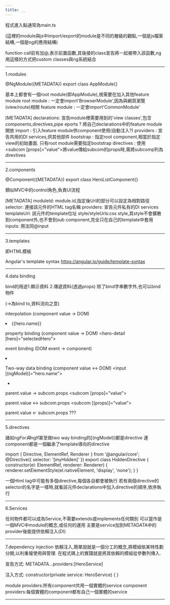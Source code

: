 ```yaml
---
title: __
---
```


程式進入點通常為main.ts

(這裡的module與js中import/export的module是不同的層級的觀點,一個是js檔案結構,一個是ng的應用結構)

function call前有加@,表示前置函數,其後接的class宣告將一起被帶入該函數,ng用這樣的方式把custom classes與ng系統結合

---

1.modules

@NgModule({METADATA})
export class AppModule{}

基本上都會有一個root module(即AppModule),視需要在加入其他feature module
root module : 一定會import'BrowserModule',因為與網頁瀏覽(view/route)相關
feature module : 一定會import'CommonModule'

[METADATA]
declarations: 宣告module裡需要用到的'view classes',包含components,directives,pipe
eports ? 將自己declarations中的feature module開放
import : 引入feature module供component使用(自動注入?)
providers : 宣告共用的DI services,供其他部件
bootstrap : 指定root component,相當於指定view的初始畫面. 只有root module需要指定bootstrap
directives : 使用<subcom [props]="value">將value傳給subcom的props時,需將subcomp列為direvtives

---

2.components

@Component({METADATA})
export class HeroListComponent{}

類似MVC中的control角色,負責UI流程

[METADATA]
moduleId: module.id,指定後Url的部分可以設定為相對路徑
selector: 連接該元件的HTML tag名稱
providers: 宣告元件私有的DI services
templateUrl: 該元件的template位址
style/styleUrls:css style,其style不會擴散到component外,也不會到sub component,完全只在自己的template中套用
inputs: 用法同@input

---

3.templates

即HTML模板

Angular's template syntax
https://angular.io/guide/template-syntax

---

4.data binding

bind的用途1.顯示資料 2.傳遞資料(透過props)
除了bind字串數字外,也可以bind物件

(->為bind to,資料流向之意)

interpolation (component value -> DOM)
<li>{{hero.name}}</li>

property binding (component value -> DOM)
<hero-detail [hero]="selectedHero"></hero-detail>

event binding (DOM event -> component)
<li (click)="selectHero(hero)"></li>

Two-way data binding (component value <-> DOM)
<input [(ngModel)]="hero.name">

-

parent.value -> subcom.props
<subcom [props]="value"></subcom>
<subcom props={{value}}></subcom>

parent.value <-> subcom.props
<subcom [(props)]="value"></subcom>

parent.value <- subcom.props
???


---

5.directives

諸如*ngFor與*ngIf甚至做two way binding的[(ngModel)]都是directive
連component都是一個繼承了template導向的directive

import { Directive, ElementRef, Renderer } from '@angular/core';
@Directive({ selector: '[myHidden]' })
export class HiddenDirective {
    constructor(el: ElementRef, renderer: Renderer) {
       renderer.setElementStyle(el.nativeElement, 'display', 'none');
    }
}

一個Html tag中可能有多個directive,每個各自都會被執行
若有兩個directive的selector的名字是一樣時,就看該元件declarations中加入directive的順序,依序執行

---

6.Services

任何物件都可以成為Service,不需要extends或implements任何類別
可以當作是一個MVC中module的概念,或任何的運用
主要是service加到METADATA中的provider後能提供依賴注入(DI)

---

7.dependency injection
依賴注入,簡單說就是一個分工的概念,將模組依某特性劃分開,以利重複使用與管理.
在程式碼上的實踐就是將其依賴的模組從參數列傳入.

宣告方式:
METADATA...providers:[HeroService]

注入方式:
constructor(private service: HeroService) { }

module providers:所有component共用一個實體的service
component providers:每個實體的component都有自己一個實體的service

---


